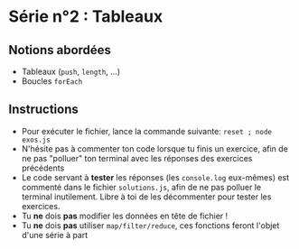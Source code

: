 # Série n°2 : Tableaux

## Notions abordées

- Tableaux (`push`, `length`, ...)
- Boucles `forEach`

## Instructions

- Pour exécuter le fichier, lance la commande suivante: `reset ; node exos.js`
- N'hésite pas à commenter ton code lorsque tu finis un exercice, afin de ne pas "polluer" ton terminal avec les réponses des exercices précédents
- Le code servant à **tester** les réponses (les `console.log` eux-mêmes) est commenté dans le fichier `solutions.js`, afin de ne pas polluer le terminal inutilement. Libre à toi de les décommenter pour tester les exercices.
- Tu **ne** dois **pas** modifier les données en tête de fichier !
- Tu **ne** dois **pas** utiliser `map/filter/reduce`, ces fonctions feront l'objet d'une série à part
